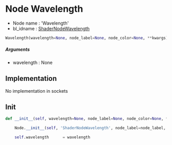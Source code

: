 # Node Wavelength

- Node name : 'Wavelength'
- bl_idname : [ShaderNodeWavelength](https://docs.blender.org/api/current/bpy.types.ShaderNodeWavelength.html)


``` python
Wavelength(wavelength=None, node_label=None, node_color=None, **kwargs)
```
##### Arguments

- wavelength : None

## Implementation

No implementation in sockets

## Init

``` python
def __init__(self, wavelength=None, node_label=None, node_color=None, **kwargs):

    Node.__init__(self, 'ShaderNodeWavelength', node_label=node_label, node_color=node_color, **kwargs)

    self.wavelength      = wavelength
```

